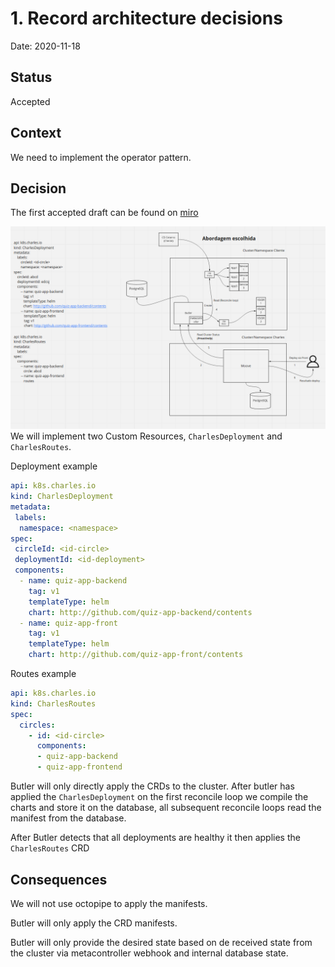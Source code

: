 # 1. Record architecture decisions

Date: 2020-11-18

## Status

Accepted

## Context

We need to implement the operator pattern.

## Decision

The first accepted draft can be found on [miro](https://miro.com/app/board/o9J_kpu1Pis=/?moveToWidget=3074457351328925638&cot=14)

![miro-screenshot](./0001.png)
We will implement two Custom Resources, `CharlesDeployment` and `CharlesRoutes`.

Deployment example
```yaml
api: k8s.charles.io
kind: CharlesDeployment
metadata:
 labels:
  namespace: <namespace>
spec:
 circleId: <id-circle>
 deploymentId: <id-deployment>
 components:
  - name: quiz-app-backend
    tag: v1
    templateType: helm
    chart: http://github.com/quiz-app-backend/contents
  - name: quiz-app-front
    tag: v1
    templateType: helm
    chart: http://github.com/quiz-app-front/contents
```

Routes example
```yaml
api: k8s.charles.io
kind: CharlesRoutes
spec:
  circles:
    - id: <id-circle>
      components:
      - quiz-app-backend
      - quiz-app-frontend
```

Butler will only directly apply the CRDs to the cluster.
After butler has applied the `CharlesDeployment` on the first reconcile loop we compile the charts and store it on the database, all subsequent reconcile loops read the manifest from the database.

After Butler detects that all deployments are healthy it then applies the `CharlesRoutes` CRD
## Consequences

We will not use octopipe to apply the manifests.

Butler will only apply the CRD manifests.

Butler will only provide the desired state based on de received state from the cluster via metacontroller webhook and internal database state.
